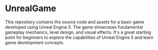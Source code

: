 # UnrealGame
This repository contains the source code and assets for a basic game developed using Unreal Engine 5. The game showcases fundamental gameplay mechanics, level design, and visual effects. It's a great starting point for beginners to explore the capabilities of Unreal Engine 5 and learn game development concepts.
